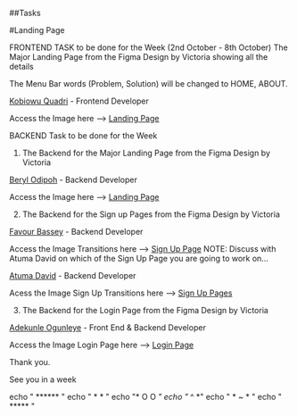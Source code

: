 ##Tasks

#Landing Page

FRONTEND TASK to be done for the Week (2nd October - 8th October)
The Major Landing Page from the Figma Design by Victoria showing all the details

The Menu Bar words (Problem, Solution) will be changed to HOME, ABOUT.

[Kobiowu Quadri](https://github.com/kobiowuquadri) - Frontend Developer

Access the Image here --> [Landing Page](https://imgur.com/8FaUUQ8)

BACKEND Task to be done for the Week
1. The Backend for the Major Landing Page from the Figma Design by Victoria  

[Beryl Odipoh](https://github.com/Bodipoh) - Backend Developer

Access the Image here --> [Landing Page](https://imgur.com/8FaUUQ8)

2. The Backend for the Sign up Pages from the Figma Design by Victoria

[Favour Bassey](https://github.com/Favour919) - Backend Developer

Access the Image Transitions here --> [Sign Up Page](https://imgur.com/UMAZkBa)
NOTE: Discuss with Atuma David on which of the Sign Up Page you are going to work on...

[Atuma David](https://github.com/AtumaDavid) - Backend Developer

Acess the Image Sign Up Transitions here --> [Sign Up Pages](https://imgur.com/UMAZkBa)

3. The Backend for the Login Page from the Figma Design by Victoria

[Adekunle Ogunleye](https://github.com/oneoasco) - Front End & Backend Developer

Access the Image Login Page here --> [Login Page](https://imgur.com/jnRNKaN)

Thank you.

See you in a week

echo "  ******  "
echo " *      * "
echo "*  O  O  *"
echo "*   ^   *"
echo " *  ~  * "
echo "  *****  "

